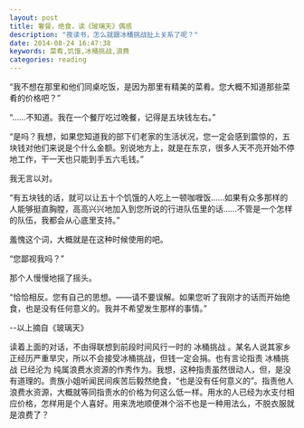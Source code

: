 ```yaml
---
layout: post
title: 奢餐，绝食，读《玻璃天》偶感
description: "夜读书，怎么就跟冰桶挑战扯上关系了呢？"
date: 2014-08-24 16:47:38
keywords: 菜肴,饥饿,冰桶挑战,浪费
categories: reading
---
```


  “我不想在那里和他们同桌吃饭，是因为那里有精美的菜肴。您大概不知道那些菜肴的价格吧？”

  “……不知道。我在一个餐厅吃过晚餐，记得是五块钱左右。”

  “是吗？我想，如果您知道我的部下们老家的生活状况，您一定会感到震惊的，五块钱对他们来说是个什么金额。别说地方上，就是在东京，很多人天不亮开始不停地工作，干一天也只能到手五六毛钱。” 

  我无言以对。

  “有五块钱的话，就可以让五十个饥饿的人吃上一顿咖喱饭……如果有众多那样的人能够挺直胸膛，高高兴兴地加入到您所说的行进队伍里的话……不管是一个怎样的队伍，我都会从心底里支持。”

  羞愧这个词，大概就是在这种时候使用的吧。

  “您鄙视我吗？”

  那个人慢慢地摇了摇头。

  “恰恰相反。您有自己的思想。——请不要误解。如果您听了我刚才的话而开始绝食，也是没有任何意义的。我并不希望发生那样的事情。” 

  --以上摘自《玻璃天》

  读着上面的对话，不由得联想到前段时间风行一时的 冰桶挑战 。某名人说其家乡正经历严重旱灾，所以不会接受冰桶挑战，但钱一定会捐。也有言论指责 冰桶挑战 已经沦为 纯属浪费水资源的作秀作为。我想，这种指责虽然很动人，但，是没有道理的。贵族小姐听闻民间疾苦后毅然绝食，“也是没有任何意义的”。指责他人浪费水资源，大概就等同指责水的价格为何这么低一样。用水的人已经为水支付相应价格，怎样用是个人喜好。用来洗地顺便淋个浴不也是一种用法么，不脱衣服就是浪费了？

